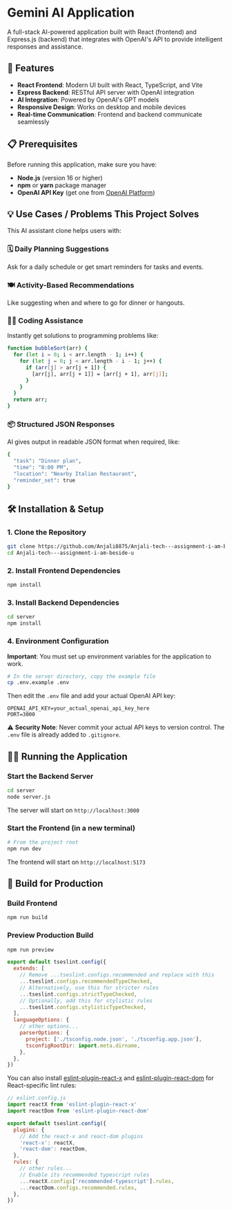 # Gemini AI Application

A full-stack AI-powered application built with React (frontend) and Express.js (backend) that integrates with OpenAI's API to provide intelligent responses and assistance.

## 🚀 Features

- **React Frontend**: Modern UI built with React, TypeScript, and Vite
- **Express Backend**: RESTful API server with OpenAI integration
- **AI Integration**: Powered by OpenAI's GPT models
- **Responsive Design**: Works on desktop and mobile devices
- **Real-time Communication**: Frontend and backend communicate seamlessly

## 📋 Prerequisites

Before running this application, make sure you have:

- **Node.js** (version 16 or higher)
- **npm** or **yarn** package manager
- **OpenAI API Key** (get one from [OpenAI Platform](https://platform.openai.com/api-keys))

## 💡 Use Cases / Problems This Project Solves
 This AI assistant clone helps users with:
 
### 🗓️ Daily Planning Suggestions
Ask for a daily schedule or get smart reminders for tasks and events.

### 🍽️ Activity-Based Recommendations
Like suggesting when and where to go for dinner or hangouts.

### 👨‍💻 Coding Assistance
Instantly get solutions to programming problems like:

```bash
function bubbleSort(arr) {
  for (let i = 0; i < arr.length - 1; i++) {
    for (let j = 0; j < arr.length - i - 1; j++) {
      if (arr[j] > arr[j + 1]) {
        [arr[j], arr[j + 1]] = [arr[j + 1], arr[j]];
      }
    }
  }
  return arr;
}
```
### 📦 Structured JSON Responses
AI gives output in readable JSON format when required, like:

```bash
{
  "task": "Dinner plan",
  "time": "8:00 PM",
  "location": "Nearby Italian Restaurant",
  "reminder_set": true
}
```
## 🛠️ Installation & Setup

### 1. Clone the Repository
```bash
git clone https://github.com/Anjali8875/Anjali-tech---assignment-i-am-beside-u.git
cd Anjali-tech---assignment-i-am-beside-u
```

### 2. Install Frontend Dependencies
```bash
npm install
```

### 3. Install Backend Dependencies
```bash
cd server
npm install
```

### 4. Environment Configuration
**Important**: You must set up environment variables for the application to work.

```bash
# In the server directory, copy the example file
cp .env.example .env
```

Then edit the `.env` file and add your actual OpenAI API key:
```env
OPENAI_API_KEY=your_actual_openai_api_key_here
PORT=3000
```

⚠️ **Security Note**: Never commit your actual API keys to version control. The `.env` file is already added to `.gitignore`.

## 🏃‍♂️ Running the Application

### Start the Backend Server
```bash
cd server
node server.js
```
The server will start on `http://localhost:3000`

### Start the Frontend (in a new terminal)
```bash
# From the project root
npm run dev
```
The frontend will start on `http://localhost:5173`

## 🔧 Build for Production

### Build Frontend
```bash
npm run build
```

### Preview Production Build
```bash
npm run preview
```

```js
export default tseslint.config({
  extends: [
    // Remove ...tseslint.configs.recommended and replace with this
    ...tseslint.configs.recommendedTypeChecked,
    // Alternatively, use this for stricter rules
    ...tseslint.configs.strictTypeChecked,
    // Optionally, add this for stylistic rules
    ...tseslint.configs.stylisticTypeChecked,
  ],
  languageOptions: {
    // other options...
    parserOptions: {
      project: ['./tsconfig.node.json', './tsconfig.app.json'],
      tsconfigRootDir: import.meta.dirname,
    },
  },
})
```

You can also install [eslint-plugin-react-x](https://github.com/Rel1cx/eslint-react/tree/main/packages/plugins/eslint-plugin-react-x) and [eslint-plugin-react-dom](https://github.com/Rel1cx/eslint-react/tree/main/packages/plugins/eslint-plugin-react-dom) for React-specific lint rules:

```js
// eslint.config.js
import reactX from 'eslint-plugin-react-x'
import reactDom from 'eslint-plugin-react-dom'

export default tseslint.config({
  plugins: {
    // Add the react-x and react-dom plugins
    'react-x': reactX,
    'react-dom': reactDom,
  },
  rules: {
    // other rules...
    // Enable its recommended typescript rules
    ...reactX.configs['recommended-typescript'].rules,
    ...reactDom.configs.recommended.rules,
  },
})
```
